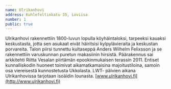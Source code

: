 ```yaml
---
name: Ulrikanhovi
address: Kuhlefeltinkatu 35, Loviisa
number: 1
public: true
---
```

Ulrikanhovi rakennettiin 1800-luvun lopulla köyhäintaloksi, tarpeeksi kauaksi keskustasta, jotta sen asukaat eivät häiritsisi kylpylävieraita ja keskustan porvareita. Talon piirsi tunnettu kultaseppä Anders Wilhelm Felixsson ja se rakennettiin varuskunnan puretun makasiinin hirsistä. Päärakennus sai arkkitehti Riitta Vesalan piirtämän epookinmukaisen terassin 2011. Entiset kunnalliskodin huoneet toimivat aikamatkamaisina majoitustiloina, samoin osa viereisestä kunnostetusta Ukkolasta.  LWT- päivien aikana Ulrikanhovissa tarjotaan isoäidin lounasta. [www.ulrikanhovi.fi](http://www.ulrikanhovi.fi)
